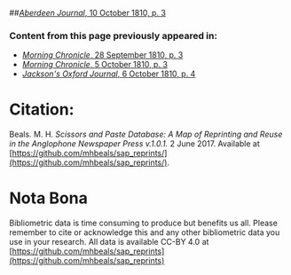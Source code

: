 ##[*Aberdeen Journal*, 10 October 1810, p. 3](https://mhbeals.github.io/sap_html/Aberdeen-Journal/Aberdeen-Journal-10-October-1810-p-3)

### Content from this page previously appeared in:
+ [*Morning Chronicle*, 28 September 1810, p. 3](https://mhbeals.github.io/sap_html/Morning-Chronicle/Morning-Chronicle-28-September-1810-p-3)
+ [*Morning Chronicle*, 5 October 1810, p. 3](https://mhbeals.github.io/sap_html/Morning-Chronicle/Morning-Chronicle-5-October-1810-p-3)
+ [*Jackson's Oxford Journal*, 6 October 1810, p. 4](https://mhbeals.github.io/sap_html/Jackson's-Oxford-Journal/Jackson's-Oxford-Journal-6-October-1810-p-4)
                    
# Citation: 

Beals. M. H. *Scissors and Paste Database: A Map of Reprinting and Reuse in the Anglophone Newspaper Press v.1.0.1.* 2 June 2017. Available at [https://github.com/mhbeals/sap_reprints/](https://github.com/mhbeals/sap_reprints/). 
                    
# Nota Bona

Bibliometric data is time consuming to produce but benefits us all. Please remember to cite or acknowledge this and any other bibliometric data you use in your research. All data is available CC-BY 4.0 at [https://github.com/mhbeals/sap_reprints](https://github.com/mhbeals/sap_reprints)